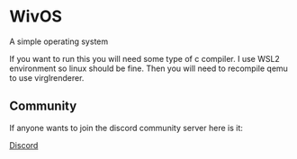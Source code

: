 # WivOS

A simple operating system

If you want to run this you will need some type of c compiler. I use WSL2 environment so linux should be fine.
Then you will need to recompile qemu to use virglrenderer.

## Community

If anyone wants to join the discord community server here is it:

[Discord](https://discord.gg/r7j23A2tHG)